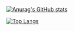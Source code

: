 

<!--
**gigilka/gigilka** is a ✨ _special_ ✨ repository because its `README.md` (this file) appears on your GitHub profile.

Here are some ideas to get you started:

- 🔭 I’m currently working on ...
- 🌱 I’m currently learning ...
- 👯 I’m looking to collaborate on ...
- 🤔 I’m looking for help with ...
- 💬 Ask me about ...
- 📫 How to reach me: ...
- 😄 Pronouns: ...
- ⚡ Fun fact: ...
-->

[![Anurag's GitHub stats](https://github-readme-stats-ruby-one.vercel.app/api?username=gigilka&count_private=true&show_icons=true&theme=merko)](https://github.com/anuraghazra/github-readme-stats)

[![Top Langs](https://github-readme-stats-ruby-one.vercel.app/api/top-langs/?username=gigilka)](https://github.com/anuraghazra/github-readme-stats)
